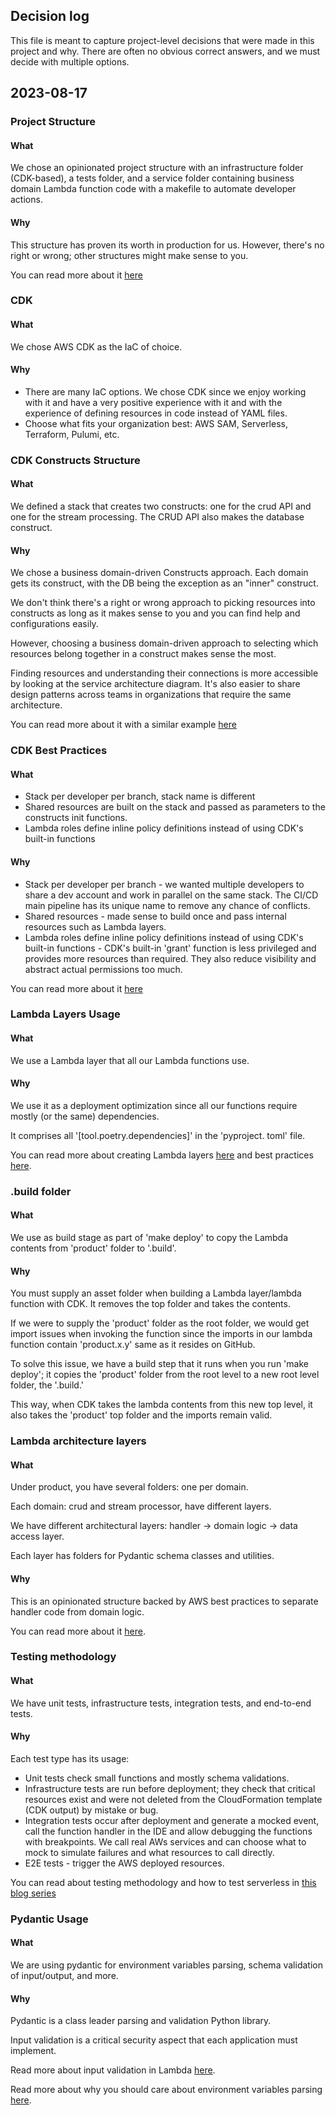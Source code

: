 ## Decision log

This file is meant to capture project-level decisions that were made in this project and why. There are often no obvious correct answers, and we must decide with multiple options.

## 2023-08-17

### Project Structure

#### What
We chose an opinionated project structure with an infrastructure folder (CDK-based), a tests folder, and a service folder containing business domain Lambda function code with a makefile to automate developer actions.


#### Why
This structure has proven its worth in production for us. However, there's no right or wrong; other structures might make sense to you.

You can read more about it [here](https://www.ranthebuilder.cloud/post/aws-cdk-best-practices-from-the-trenches)

### CDK 

#### What
We chose AWS CDK as the IaC of choice.

#### Why

- There are many IaC options. We chose CDK since we enjoy working with it and have a very positive experience with it and with the experience of defining resources in code instead of YAML files. 
- Choose what fits your organization best: AWS SAM, Serverless, Terraform, Pulumi, etc.

### CDK Constructs Structure


#### What

We defined a stack that creates two constructs: one for the crud API and one for the stream processing. The CRUD API also makes the database construct.

#### Why

We chose a business domain-driven Constructs approach. Each domain gets its construct, with the DB being the exception as an "inner" construct.

We don't think there's a right or wrong approach to picking resources into constructs as long as it makes sense to you and you can find help and configurations easily.

However, choosing a business domain-driven approach to selecting which resources belong together in a construct makes sense the most.

Finding resources and understanding their connections is more accessible by looking at the service architecture diagram. It's also easier to share design patterns across teams in organizations that require the same architecture.

You can read more about it with a similar example [here](https://www.ranthebuilder.cloud/post/aws-cdk-best-practices-from-the-trenches)


### CDK Best Practices



#### What

- Stack per developer per branch, stack name is different
- Shared resources are built on the stack and passed as parameters to the constructs init functions.
- Lambda roles define inline policy definitions instead of using CDK's built-in functions



#### Why

- Stack per developer per branch - we wanted multiple developers to share a dev account and work in parallel on the same stack. The CI/CD main pipeline has its unique name to remove any chance of conflicts.
- Shared resources - made sense to build once and pass internal resources such as Lambda layers.
- Lambda roles define inline policy definitions instead of using CDK's built-in functions - CDK's built-in 'grant' function is less privileged and provides more resources than required. They also reduce visibility and abstract actual permissions too much.


You can read more about it [here](https://www.ranthebuilder.cloud/post/aws-cdk-best-practices-from-the-trenches)



### Lambda Layers Usage

#### What

We use a Lambda layer that all our Lambda functions use.

#### Why

We use it as a deployment optimization since all our functions require mostly (or the same) dependencies. 

It comprises all '[tool.poetry.dependencies]' in the 'pyproject. toml' file.


You can read more about creating Lambda layers [here](https://www.ranthebuilder.cloud/post/build-aws-lambda-layers-with-aws-cdk) and best practices [here](https://www.ranthebuilder.cloud/post/aws-lambda-layers-best-practices).



### .build folder

#### What

We use as build stage as part of 'make deploy' to copy the Lambda contents from 'product' folder to '.build'.

#### Why

You must supply an asset folder when building a Lambda layer/lambda function with CDK. It removes the top folder and takes the contents. 

If we were to supply the 'product' folder as the root folder, we would get import issues when invoking the function since the imports in our lambda function contain 'product.x.y' same as it resides on GitHub.

To solve this issue, we have a build step that it runs when you run 'make deploy'; it copies the 'product' folder from the root level to a new root level folder, the '.build.' 

This way, when CDK takes the lambda contents from this new top level, it also takes the 'product' top folder and the imports remain valid.




### Lambda architecture layers

#### What

Under product, you have several folders: one per domain.

Each domain: crud and stream processor, have different layers.

We have different architectural layers: handler -> domain logic -> data access layer. 

Each layer has folders for Pydantic schema classes and utilities.


#### Why

This is an opinionated structure backed by AWS best practices to separate handler code from domain logic. 

You can read more about it [here](https://www.ranthebuilder.cloud/post/learn-how-to-write-aws-lambda-functions-with-architecture-layers).


### Testing methodology

#### What

We have unit tests, infrastructure tests, integration tests, and end-to-end tests.


#### Why

Each test type has its usage:
- Unit tests check small functions and mostly schema validations.
- Infrastructure tests are run before deployment; they check that critical resources exist and were not deleted from the CloudFormation template (CDK output) by mistake or bug.
- Integration tests occur after deployment and generate a mocked event, call the function handler in the IDE and allow debugging the functions with breakpoints. We call real AWs services and can choose what to mock to simulate failures and what resources to call directly.
- E2E tests - trigger the AWS deployed resources.

You can read about testing methodology and how to test serverless in [this blog series](https://www.ranthebuilder.cloud/post/guide-to-serverless-lambda-testing-best-practices-part-1)



### Pydantic Usage

#### What
We are using pydantic for environment variables parsing, schema validation of input/output, and more.

#### Why

Pydantic is a class leader parsing and validation Python library.

Input validation is a critical security aspect that each application must implement.

Read more about input validation in Lambda [here](https://www.ranthebuilder.cloud/post/aws-lambda-cookbook-elevate-your-handler-s-code-part-5-input-validation).

Read more about why you should care about environment variables parsing [here](https://www.ranthebuilder.cloud/post/aws-lambda-cookbook-environment-variables).